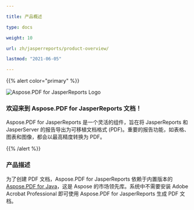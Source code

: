 ```yaml
---

title: 产品概述

type: docs

weight: 10

url: zh/jasperreports/product-overview/

lastmod: "2021-06-05"

---
```




{{% alert color="primary" %}}



![Aspose.PDF for JasperReports Logo](../../aspose_pdf-for-jasperreports.png)

### **欢迎来到 Aspose.PDF for JasperReports 文档！**

Aspose.PDF for JasperReports 是一个灵活的组件，旨在将 JasperReports 和 JasperServer 的报告导出为可移植文档格式 (PDF)。重要的报告功能，如表格、图表和图像，都会以最高精度转换为 PDF。



{{% /alert %}}

### **产品描述**

为了创建 PDF 文档，Aspose.PDF for JasperReports 依赖于内置版本的 [Aspose.PDF for Java](https://products.aspose.com/pdf/java/)，这是 Aspose 的市场领先库。系统中不需要安装 Adobe Acrobat Professional 即可使用 Aspose.PDF for JasperReports 生成 PDF 文档。